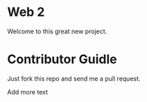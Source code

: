 Web 2
=============
Welcome to this great new project.

Contributor Guidle
=============
Just fork this repo and send me a pull request.

Add more text
